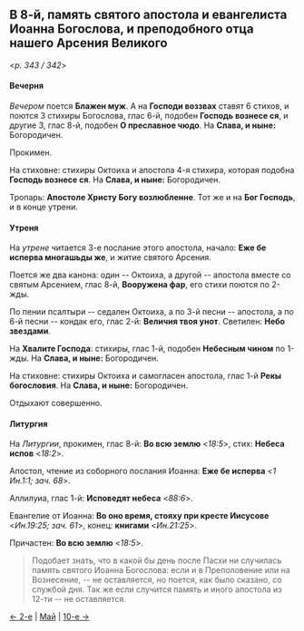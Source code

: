 
## В 8-й, память святого апостола и евангелиста Иоанна Богослова, и преподобного отца нашего Арсения Великого

<*p. 343 / 342*>

#### Вечерня

*Вечером* поется **Блажен муж**. А на **Господи воззвах** ставят 6 стихов, и поются 3 стихиры Богослова, 
глас 6-й, подобен **Господь вознесе ся**, и другие 3, глас 8-й, подобен **О преславное чюдо**. 
На **Слава, и ныне:** Богородичен. 

Прокимен. 

На стиховне: стихиры Октоиха и апостола 4-я стихира, которая подобна **Господь вознесе ся**. 
На **Слава, и ныне:** Богородичен. 

Тропарь: **Апостоле Христу Богу возлюбленне**. Тот же и на **Бог Господь**, и в конце утрени. 

#### Утреня

На *утрене* читается 3-е послание этого апостола, начало: **Еже бе исперва многашьды же**, 
и житие святого Арсения. 

Поется же два канона: один -- Октоиха, а другой -- апостола вместе со святым Арсением, глас 8-й, 
**Вооружена фар**, его стихи поются по 2-жды. 

По пении псалтыри -- седален Октоиха, а по 3-й песни -- апостола, а по 6-й песни -- кондак его, 
глас 2-й: **Величия твоя унот**. 
Светилен: **Небо звездами**. 

На **Хвалите Господа**: стихиры, глас 1-й, подобен **Небесным чином** по 1-жды. 
На **Слава, и ныне:** Богородичен. 

На стиховне: стихиры Октоиха и самогласен апостола, глас 1-й **Рекы богословия**. 
На **Слава, и ныне:** Богородичен. 

Отдыхают совершенно. 

#### Литургия

На *Литургии*, прокимен, глас 8-й: **Во всю землю** <*18:5*>, стих: **Небеса испов** <*18:2*>.
 
Апостол, чтение из соборного послания Иоанна: **Еже бе исперва** <*1 Ин.1:1; зач. 68*>. 

Аллилуиа, глас 1-й: **Исповедят небеса** <*88:6*>. 
 
Евангелие от Иоанна: **Во оно время, стояху при кресте Иисусове** <*Ин.19:25; зач. 61*>, 
конец: **книгами** <*Ин.21:25*>.  
 
Причастен: **Во всю землю** <*18:5*>. 

> Подобает знать, что в какой бы день после Пасхи ни случилась память святого Иоанна Богослова: если 
> и в Преполовение или на Вознесение, -- не оставляется, но поется, как было сказано, со службой дня. 
> Так же если случится память и иного апостола из 12-ти -- не оставляется.  

[← 2-е](05_02_AST.ru.md) | [Май](README.md#8-й) | [10-е →](05_10_AST.ru.md)
